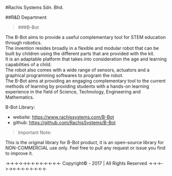 #Rachis Systems Sdn. Bhd.


##R&D Department

>###B-Bot

The B-Bot aims to provide a useful complementary tool for STEM education through robotics. <br>
The invention resides broadly in a flexible and modular robot that can be built by children
using the different parts that are provided with the kit. <br> It is an adaptable platform that
takes into consideration the age and learning capabilities of a child. <br> The robot also comes
with a wide range of sensors, actuators and a graphical programming softwares to program the robot. <br>
The B-Bot aims at providing an engaging complementary tool to the current methods of
learning by providing students with a hands-on learning experience in the field of
Science, Technology, Engineering and Mathematics.

B-Bot Library:
* website: https://www.rachissystems.com/B-Bot
* github: https://github.com/RachisSystems/B-Bot

>Important Note:

This is the original library for B-Bot product, it is an open-source library for NON-COMMERCIAL use only.
Feel free to pull any request or issue you find to improve it.

  ->->->->-><-<-<-<-<-<-<-<- Copyright© - 2017 | All Rights Reserved ->->->->-><-<-<-<-<-<-<-<-